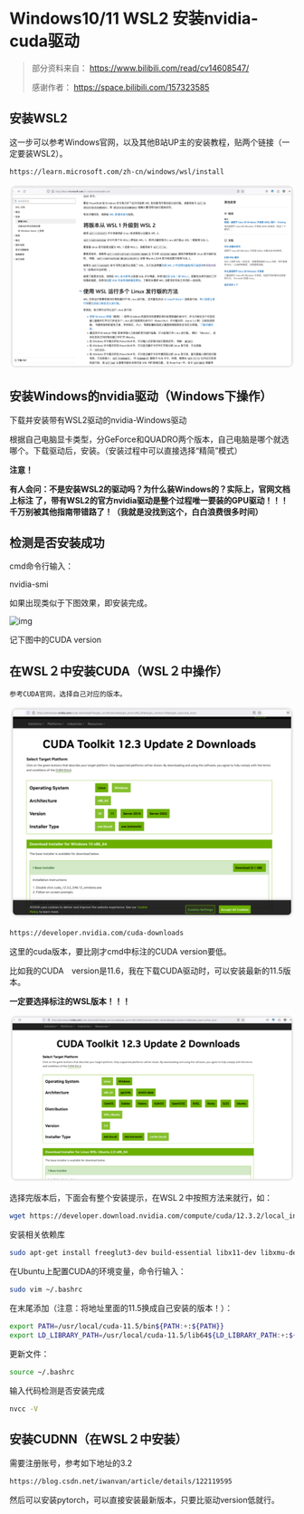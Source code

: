 # Windows10/11 WSL2 安装nvidia-cuda驱动

> 部分资料来自： https://www.bilibili.com/read/cv14608547/
>
> 感谢作者： https://space.bilibili.com/157323585

## 安装WSL2

这一步可以参考Windows官网，以及其他B站UP主的安装教程，贴两个链接（一定要装WSL2）。

```bash
https://learn.microsoft.com/zh-cn/windows/wsl/install
```

![image-20240121171210055](Windows-wsl2安装nvidia-cuda驱动.assets/image-20240121171210055.png)



## 安装Windows的nvidia驱动（Windows下操作）

下载并安装带有WSL2驱动的nvidia-Windows驱动

根据自己电脑显卡类型，分GeForce和QUADRO两个版本，自己电脑是哪个就选哪个。下载驱动后，安装。（安装过程中可以直接选择“精简”模式） 



**注意！**

**有人会问：不是安装WSL2的驱动吗？为什么装Windows的？实际上，官网文档上标注 了，带有WSL2的官方nvidia驱动是整个过程唯一要装的GPU驱动！！！千万别被其他指南带错路了！（我就是没找到这个，白白浪费很多时间）**





## 检测是否安装成功

cmd命令行输入：

nvidia-smi

如果出现类似于下图效果，即安装完成。

![img](Windows-wsl2安装nvidia-cuda驱动.assets/7076ecb6aa51f991b36aff688a2a56b47e72c51f.png@1256w_704h_!web-article-pic.avif)

记下图中的CUDA version 



## 在WSL２中安装CUDA（WSL２中操作）

    参考CUDA官网，选择自己对应的版本。

![image-20240121171058802](Windows-wsl2安装nvidia-cuda驱动.assets/image-20240121171058802.png)

```bash
https://developer.nvidia.com/cuda-downloads
```

这里的cuda版本，要比刚才cmd中标注的CUDA version要低。

比如我的CUDA　version是11.6，我在下载CUDA驱动时，可以安装最新的11.5版本。

**一定要选择标注的WSL版本！！！** 

![image-20240121171429136](Windows-wsl2安装nvidia-cuda驱动.assets/image-20240121171429136.png)

选择完版本后，下面会有整个安装提示，在WSL２中按照方法来就行，如： 

```bash
wget https://developer.download.nvidia.com/compute/cuda/12.3.2/local_installers/cuda_12.3.2_545.23.08_linux.runsudo sh cuda_12.3.2_545.23.08_linux.run
```

安装相关依赖库

```bash
sudo apt-get install freeglut3-dev build-essential libx11-dev libxmu-dev libxi-dev libgl1-mesa-glx libglu1-mesa libglu1-mesa-dev
```

在Ubuntu上配置CUDA的环境变量，命令行输入：

```bash
sudo vim ~/.bashrc
```

在末尾添加（注意：将地址里面的11.5换成自己安装的版本！）：

```bash
export PATH=/usr/local/cuda-11.5/bin${PATH:+:${PATH}}
export LD_LIBRARY_PATH=/usr/local/cuda-11.5/lib64${LD_LIBRARY_PATH:+:${LD_LIBRARY_PATH}}
```

更新文件：

```bash
source ~/.bashrc
```



输入代码检测是否安装完成



```bash
nvcc -V 
```





## 安装CUDNN（在WSL２中安装）

需要注册账号，参考如下地址的3.2

```bash
https://blog.csdn.net/iwanvan/article/details/122119595
```



然后可以安装pytorch，可以直接安装最新版本，只要比驱动version低就行。 

